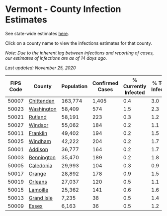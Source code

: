 # Vermont - County Infection Estimates

See state-wide estimates [here](/infections/us-vt).

Click on a county name to view the infections estimates for that county.

*Note: Due to the inherent lag between infections and reporting of cases, our estimates of infections are as of 14 days ago.*

*Last updated: November 25, 2020*

|   FIPS Code |                   County |   Population |   Confirmed Cases |   % Currently Infected |   % Total Infected |
|-------------|--------------------------|--------------|-------------------|------------------------|--------------------|
|       50007 | [Chittenden](chittenden) |      163,774 |             1,405 |                    0.4 |                3.0 |
|       50023 | [Washington](washington) |       58,409 |               574 |                    1.5 |                2.3 |
|       50021 |       [Rutland](rutland) |       58,191 |               223 |                    0.3 |                1.2 |
|       50027 |       [Windsor](windsor) |       55,062 |               184 |                    0.2 |                1.1 |
|       50011 |     [Franklin](franklin) |       49,402 |               194 |                    0.2 |                1.5 |
|       50025 |       [Windham](windham) |       42,222 |               204 |                    0.2 |                1.7 |
|       50001 |       [Addison](addison) |       36,777 |               164 |                    0.2 |                1.7 |
|       50003 | [Bennington](bennington) |       35,470 |               189 |                    0.2 |                1.8 |
|       50005 |   [Caledonia](caledonia) |       29,993 |               104 |                    0.3 |                0.9 |
|       50017 |         [Orange](orange) |       28,892 |               178 |                    0.9 |                1.5 |
|       50019 |       [Orleans](orleans) |       27,037 |               120 |                    0.5 |                1.1 |
|       50015 |     [Lamoille](lamoille) |       25,362 |               141 |                    0.6 |                1.6 |
|       50013 | [Grand Isle](grand-isle) |        7,235 |                38 |                    0.5 |                1.4 |
|       50009 |           [Essex](essex) |        6,163 |                36 |                    0.5 |                1.2 |